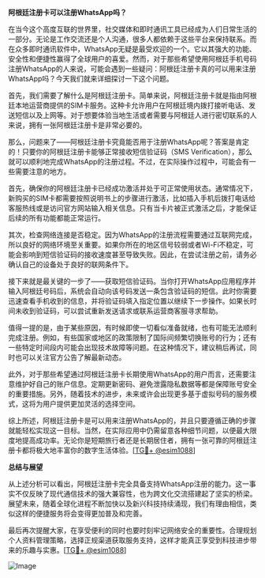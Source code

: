**阿根廷注册卡可以注册WhatsApp吗？**

在当今这个高度互联的世界里，社交媒体和即时通讯工具已经成为人们日常生活的一部分。无论是工作交流还是个人沟通，很多人都依赖于这些平台来保持联系。而在众多即时通讯软件中，WhatsApp无疑是最受欢迎的一个。它以其强大的功能、安全性和便捷性赢得了全球用户的喜爱。然而，对于那些希望使用阿根廷手机号码注册WhatsApp的人来说，可能会遇到一些疑问：阿根廷注册卡真的可以用来注册WhatsApp吗？今天我们就来详细探讨一下这个问题。

首先，我们需要了解什么是阿根廷注册卡。简单来说，阿根廷注册卡就是指由阿根廷本地运营商提供的SIM卡服务。这种卡允许用户在阿根廷境内拨打接听电话、发送短信以及上网等。对于想要体验当地生活或者需要与阿根廷人进行密切联系的人来说，拥有一张阿根廷注册卡是非常必要的。

那么，问题来了——阿根廷注册卡究竟能否用于注册WhatsApp呢？答案是肯定的！只要你的阿根廷注册卡能够正常接收短信验证码（SMS Verification），那么就可以顺利地完成WhatsApp的注册过程。不过，在实际操作过程中，可能会有一些需要注意的地方。

首先，确保你的阿根廷注册卡已经成功激活并处于可正常使用状态。通常情况下，新购买的SIM卡都需要按照说明书上的步骤进行激活，比如插入手机后拨打电话给客服热线或是访问官方网站输入相关信息。只有当卡片被正式激活之后，才能保证后续的所有功能都能正常运行。

其次，检查网络连接是否稳定。因为WhatsApp的注册流程需要通过互联网完成，所以良好的网络环境至关重要。如果你所在的地区信号较弱或者Wi-Fi不稳定，可能会影响到短信验证码的接收速度甚至导致失败。因此，在尝试注册之前，请务必确认自己的设备处于良好的联网条件下。

接下来就是最关键的一步了——获取短信验证码。当你打开WhatsApp应用程序并输入阿根廷号码后，系统会自动向该号码发送一条包含验证码的短信。此时你需要迅速查看手机收到的信息，并将验证码填入指定位置以继续下一步操作。如果长时间未收到验证码，可以尝试重新发送请求或联系运营商客服寻求帮助。

值得一提的是，由于某些原因，有时候即使一切看似准备就绪，也有可能无法顺利完成注册。例如，有些国家或地区的政策限制了国际间频繁切换账号的行为；还有一些特定时间段内可能会出现技术故障等问题。在这种情况下，建议稍后再试，同时也可以关注官方公告了解最新动态。

此外，对于那些希望通过阿根廷注册卡长期使用WhatsApp的用户而言，还需要注意维护好自己的账户信息。定期更新密码、避免泄露隐私数据等都是保障账号安全的重要措施。另外，随着技术的进步，未来或许会出现更多基于虚拟号码的服务模式，这将为用户提供更加灵活的选择空间。

综上所述，阿根廷注册卡是可以用来注册WhatsApp的，并且只要遵循正确的步骤就能轻松实现这一目标。当然，在实际应用中仍需留意各种细节问题，以便最大限度地提高成功率。无论你是短期旅行者还是长期居住者，拥有一张可靠的阿根廷注册卡都将极大地丰富你的数字生活体验。[[TG💪+ @esim1088](https://t.me/s/esim1088)]

**总结与展望**

从上述分析可以看出，阿根廷注册卡完全具备支持WhatsApp注册的能力。这一事实不仅反映了现代通信技术的强大兼容性，也为跨文化交流搭建起了坚实的桥梁。展望未来，随着全球化进程不断加快以及新兴科技持续涌现，我们有理由相信，类似这样的便捷服务将会变得更加普及和完善。

最后再次提醒大家，在享受便利的同时也要时刻牢记网络安全的重要性。合理规划个人资料管理策略，选择正规渠道获取服务支持，这样才能真正享受到科技进步带来的乐趣与实惠。[[TG💪+ @esim1088](https://t.me/s/esim1088)] 

![Image](https://i.postimg.cc/4NQfJmqS/Snipaste-2025-05-13-00-14-12.png)